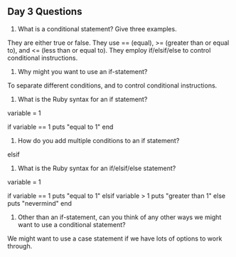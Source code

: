 ## Day 3 Questions

1. What is a conditional statement? Give three examples.

They are either true or false.
They use == (equal), >= (greater than or equal to), and <= (less than or equal to).
They employ if/elsif/else to control conditional instructions.

1. Why might you want to use an if-statement?

To separate different conditions, and to control conditional instructions.

1. What is the Ruby syntax for an if statement?

variable = 1

if variable == 1
  puts "equal to 1"
end

1. How do you add multiple conditions to an if statement?

elsif

1. What is the Ruby syntax for an if/elsif/else statement?

variable = 1

if variable == 1
  puts "equal to 1"
elsif variable > 1
  puts "greater than 1"
else
  puts "nevermind"
end


1. Other than an if-statement, can you think of any other ways we might want to use a conditional statement?

We might want to use a case statement if we have lots of options to work through.
